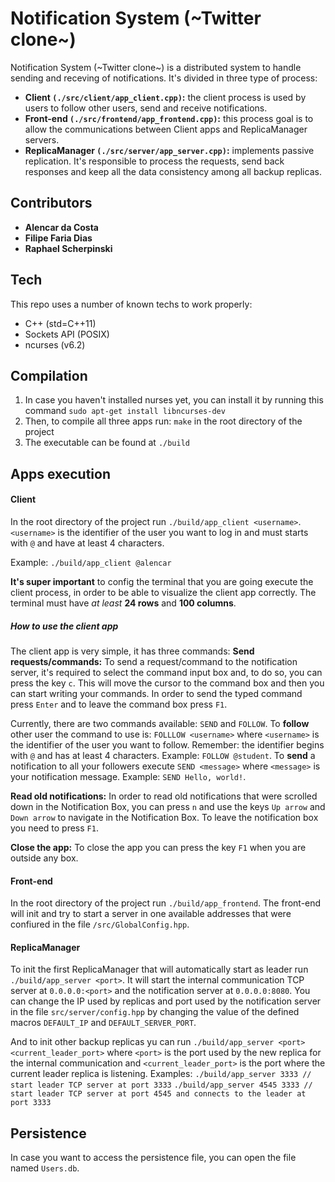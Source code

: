 # Notification System (~Twitter clone~)
Notification System (~Twitter clone~) is a distributed system to handle sending and receving of notifications. It's divided in three type of process:
* **Client `(./src/client/app_client.cpp)`:** the client process is used by users to follow other users, send and receive notifications.
* **Front-end `(./src/frontend/app_frontend.cpp)`:** this process goal is to allow the communications between Client apps and ReplicaManager servers.
* **ReplicaManager `(./src/server/app_server.cpp)`:** implements passive replication. It's responsible to process the requests, send back responses and keep all the data consistency among all backup replicas.


## Contributors
* **Alencar da Costa**
* **Filipe Faria Dias**
* **Raphael Scherpinski**


## Tech
This repo uses a number of known techs to work properly:
* C++ (std=C++11)
* Sockets API (POSIX)
* ncurses (v6.2)

## Compilation
1. In case you haven't installed nurses yet, you can install it by running this command `sudo apt-get install libncurses-dev`
2. Then, to compile all three apps run: `make` in the root directory of the project 
3. The executable can be found at `./build`

## Apps execution

#### Client
In the root directory of the project run `./build/app_client <username>`.
`<username>` is the identifier of the user you want to log in and must starts with `@` and have at least 4 characters.

Example: `./build/app_client @alencar`

**It's super important** to config the terminal that you are going execute the client process, in order to be able to visualize the client app correctly. The terminal must have *at least* **24 rows** and **100 columns**.

##### How to use the client app
The client app is very simple, it has three commands:
**Send requests/commands:** To send a request/command to the notification server, it's required to select the command input box and, to do so, you can press the key `c`. This will move the cursor to the command box and then you can start writing your commands. In order to send the typed command press `Enter` and to leave the command box press `F1`.

Currently, there are two commands available: `SEND` and `FOLLOW`.
To **follow** other user the command to use is: `FOLLLOW <username>` where `<username>` is the identifier of the user you want to follow. Remember: the identifier begins with `@` and has at least 4 characters. Example: `FOLLOW @student`.
To **send** a notification to all your followers execute `SEND <message>` where `<message>` is your notification message. Example: `SEND Hello, world!`.

**Read old notifications:** In order to read old notifications that were scrolled down in the Notification Box, you can press `n` and use the keys `Up arrow` and `Down arrow` to navigate in the Notification Box. To leave the notification box you need to press `F1`.

**Close the app:** To close the app you can press the key `F1` when you are outside any box.

#### Front-end
In the root directory of the project run `./build/app_frontend`. The front-end will init and try to start a server in one available addresses that were confiured in the file `/src/GlobalConfig.hpp`.

#### ReplicaManager
To init the first ReplicaManager that will automatically start as leader run `./build/app_server <port>`. It will start the internal communication TCP server at `0.0.0.0:<port>` and the notification server at `0.0.0.0:8080`. You can change the IP used by replicas and port used by the notification server in the file `src/server/config.hpp` by changing the value of the defined macros `DEFAULT_IP` and `DEFAULT_SERVER_PORT`.

And to init other backup replicas yu can run `./build/app_server <port> <current_leader_port>` where `<port>` is the port used by the new replica for the internal communication and `<current_leader_port>` is the port where the current leader replica is listening.
Examples:
`./build/app_server 3333 // start leader TCP server at port 3333`
`./build/app_server 4545 3333 // start leader TCP server at port 4545 and connects to the leader at port 3333`


## Persistence
In case you want to access the persistence file, you can open the file named `Users.db`.


